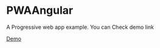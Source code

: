 # PWAAngular

A Progressive web app example. You can Check demo link

[Demo](https://pyush.github.io/PWAAngular.github.io)
